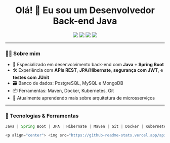 <h1 align="center">Olá! 👋 Eu sou um Desenvolvedor Back-end Java </h1>

<p align="center">
  <img src="https://img.shields.io/badge/Java-ED8B00?style=for-the-badge&logo=java&logoColor=white"/>
  <img src="https://img.shields.io/badge/Spring Boot-6DB33F?style=for-the-badge&logo=spring-boot&logoColor=white"/>
  <img src="https://img.shields.io/badge/Maven-C71A36?style=for-the-badge&logo=apache-maven&logoColor=white"/>
  <img src="https://img.shields.io/badge/PostgreSQL-316192?style=for-the-badge&logo=postgresql&logoColor=white"/>
</p>

---

### 🧑‍💻 Sobre mim

- 🔧 Especializado em desenvolvimento back-end com **Java + Spring Boot**
- 🛠️ Experiência com **APIs REST**, **JPA/Hibernate**, **segurança com JWT**, e **testes com JUnit**
- 🗃️ Banco de dados: PostgreSQL, MySQL e MongoDB
- 📦 Ferramentas: Maven, Docker, Kubernetes, Git
- 🌱 Atualmente aprendendo mais sobre arquitetura de microsserviços

---

### 🚀 Tecnologias & Ferramentas

```java
Java | Spring Boot | JPA | Hibernate | Maven | Git | Docker | Kubernetes | PostgreSQL | MySQL | JUnit | Swagger

<p align="center"> <img src="https://github-readme-stats.vercel.app/api?username=Lucas-Mafra&show_icons=true&theme=tokyonight" alt="Estatísticas GitHub" /> <img src="https://github-readme-stats.vercel.app/api/top-langs/?username=Lucas-Mafra&layout=compact&theme=tokyonight" alt="Linguagens Mais Usadas" /> </p>
